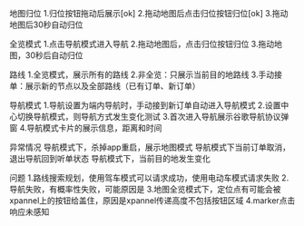 

地图归位
1.归位按钮拖动后展示[ok]
2.拖动地图后点击归位按钮归位[ok]
3.拖动地图后30秒自动归位

全览模式
1.点击导航模式进入导航
2.拖动地图后，点击归位按钮归位
3.拖动地图，30秒后自动归位

路线
1.全览模式，展示所有的路线
2.非全览：只展示当前目的地路线
3.手动接单：展示新的节点以及全部路线（已有订单、新订单）

导航模式
1.导航设置为端内导航时，手动接到新订单自动进入导航模式
2.设置中心切换导航模式，则导航方式发生变化测试
3.首次进入导航展示谷歌导航协议弹窗
4.导航模式卡片的展示信息，距离和时间

异常情况
导航模式下，杀掉app重启，展示地图模式
导航模式下当前订单取消，退出导航回到听单状态
导航模式下，当前目的地发生变化


问题
1.路线搜索规划，使用驾车模式可以请求成功，使用电动车模式请求失败
2.导航失败，有概率性失败，可能原因是
3.地图全览模式下，定位点有可能会被xpannel上的按钮给盖住，原因是xpannel传递高度不包括按钮区域
4.marker点击响应未感知











